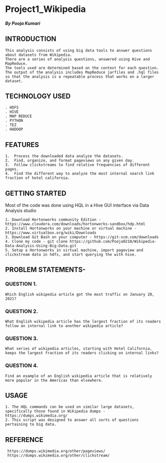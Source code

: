 # Project1_Wikipedia
##### By Pooja Kumari
## INTRODUCTION
    This analysis consists of using big data tools to answer questions about datasets from Wikipedia. 
    There are a series of analysis questions, answered using Hive and MapReduce. 
    The tools used are determined based on the context for each question. 
    The output of the analysis includes MapReduce jarfiles and .hql files so that the analysis is a repeatable process that works on a larger dataset.
    
## TECHNOLOGY USED
    . HDFS
    . HIVE
    . MAP REDUCE
    . PYTHON
    . TEZ
    . HADOOP
## FEATURES
    1.  Process the downloaded data analyze the datasets.
    2.  Find, organize, and format pageviews on any given day.
    3.  Follow clickstreams to find relative frequencies of different pages.
    4.  Find the different way to analyze the most internal search link fraction of hotel california.

## GETTING STARTED

Most of the code was done using HQL in a Hive GUI interface via Data Analysis studio

    1. Download Hortonworks community Edition -https://www.cloudera.com/downloads/hortonworks-sandbox/hdp.html
    2. Install Hortonworks on your machine or virtual machine - https://www.virtualbox.org/wiki/Downloads
    3. Download Git Bash on your computer - https://git-scm.com/downloads
    4. Clone my code - git clone https://github.com/Pooja0210/Wikipedia-Data-Analysis-Using-Big-Data.git
    5. Setup a Hortonworks in virtual machine, import pageview and clickstream data in hdfs, and start querying the with hive.


## PROBLEM STATEMENTS-
### QUESTION 1.
    Which English wikipedia article got the most traffic on January 20, 2021?
### QUESTION 2.
    What English wikipedia article has the largest fraction of its readers follow an internal link to another wikipedia article?
### QUESTION 3.
    What series of wikipedia articles, starting with Hotel California, keeps the largest fraction of its readers clicking on internal links? 
### QUESTION 4.
    Find an example of an English wikipedia article that is relatively more popular in the Americas than elsewhere.
              
## USAGE

    1. The HQL commands can be used on similar large datasets, specifically those found in Wikipedia dumps - https://dumps.wikimedia.org/
    2. This script was designed to answer all sorts of questions pertaining to big data.      

      
##  REFERENCE
     https://dumps.wikimedia.org/other/pageviews/
     https://dumps.wikimedia.org/other/clickstream/

